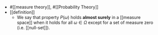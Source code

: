 - #[[measure theory]], #[[Probability Theory]]
- [[definition]]
	- We say that property $P(\omega)$ holds **almost surely** in a [[measure space]] when it holds for all $\omega \in \Omega$ except for a set of measure zero (i.e. [[null-set]]).